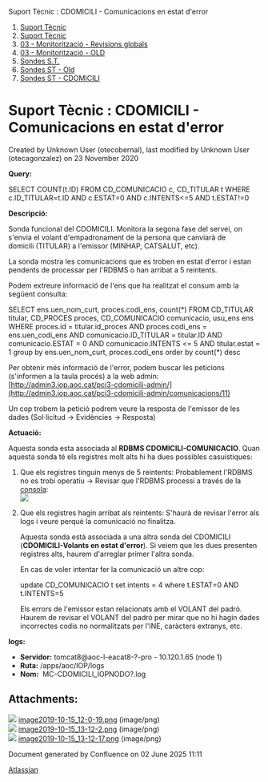 Suport Tècnic : CDOMICILI - Comunicacions en estat d'error  

1.  [Suport Tècnic](index.md)
2.  [Suport Tècnic](13893782.md)
3.  [03 - Monitorització - Revisions globals](26313327.md)
4.  [03 - Monitorització - OLD](128647245.md)
5.  [Sondes S.T.](Sondes-S.T._30869120.md)
6.  [Sondes ST - Old](Sondes-ST---Old_41522507.md)
7.  [Sondes ST - CDOMICILI](Sondes-ST---CDOMICILI_28705209.md)

Suport Tècnic : CDOMICILI - Comunicacions en estat d'error
==========================================================

Created by Unknown User (otecobernal), last modified by Unknown User (otecagonzalez) on 23 November 2020

**Query:**

SELECT COUNT(t.ID) FROM CD\_COMUNICACIO c, CD\_TITULAR t WHERE c.ID\_TITULAR=t.ID AND c.ESTAT=0 AND c.INTENTS<=5 AND t.ESTAT!=0

**Descripció:** 

Sonda funcional del CDOMICILI. Monitora la segona fase del servei, on s'envia el volant d'empadronament de la persona que canviarà de domicili (TITULAR) a l'emissor (MINHAP, CATSALUT, etc).

La sonda mostra les comunicacions que es troben en estat d'error i estan pendents de processar per l'RDBMS o han arribat a 5 reintents. 

Podem extreure informació de l'ens que ha realitzat el consum amb la següent consulta:

SELECT ens.uen\_nom\_curt, proces.codi\_ens, count(\*) 
FROM CD\_TITULAR titular, CD\_PROCES proces, CD\_COMUNICACIO comunicacio, usu\_ens ens
WHERE proces.id = titular.id\_proces
AND proces.codi\_ens = ens.uen\_codi\_ens
AND comunicacio.ID\_TITULAR = titular.ID 
AND comunicacio.ESTAT = 0 
AND comunicacio.INTENTS <= 5 
AND titular.estat = 1
group by ens.uen\_nom\_curt, proces.codi\_ens
order by count(\*) desc

  
Per obtenir més informació de l'error, podem buscar les peticions (s'informen a la taula procés) a la web admin: [http://admin3.iop.aoc.cat/pci3-cdomicili-admin/](http://admin3.iop.aoc.cat/pci3-cdomicili-admin/comunicacions/11)

Un cop trobem la petició podrem veure la resposta de l'emissor de les dades (Sol·licitud → Evidències → Resposta)

  

**Actuació:** 

Aquesta sonda esta associada al **RDBMS CDOMICILI-COMUNICACIO**. Quan aquesta sonda té els registres molt alts hi ha dues possibles casuístiques:

1.  Que els registres tinguin menys de 5 reintents: Probablement l'RDBMS no es trobi operatiu → Revisar que l'RDBMS processi a través de la [consola](http://admin3.iop.aoc.cat/pci3-rdbmseg-admin/):  
    ![](attachments/28705222/28705228.png)
    
2.  Que els registres hagin arribat als reintents: S'haurà de revisar l'error als logs i veure perquè la comunicació no finalitza.
    
    Aquesta sonda està associada a una altra sonda del CDOMICILI (**CDOMICILI-Volants en estat d'error**). Si veiem que les dues presenten registres alts, haurem d'arreglar primer l'altra sonda.
    
    En cas de voler intentar fer la comunicació un altre cop:
    
    update CD\_COMUNICACIO t set intents = 4
    where t.ESTAT=0 AND t.INTENTS=5
    
    Els errors de l'emissor estan relacionats amb el VOLANT del padró. Haurem de revisar el VOLANT del padró per mirar que no hi hagin dades incorrectes codis no normalitzats per l'INE, caràcters extranys, etc.
    

**logs:** 

*   **Servidor:** tomcat8@aoc-l-eacat8-?-pro - 10.120.1.65 (node 1)
*   **Ruta:** /apps/aoc/IOP/logs
*   **Nom:**  MC-CDOMICILI\_IOPNODO?.log

  

  

Attachments:
------------

![](images/icons/bullet_blue.gif) [image2019-10-15\_12-0-19.png](attachments/28705222/28705223.png) (image/png)  
![](images/icons/bullet_blue.gif) [image2019-10-15\_13-12-2.png](attachments/28705222/28705227.png) (image/png)  
![](images/icons/bullet_blue.gif) [image2019-10-15\_13-12-17.png](attachments/28705222/28705228.png) (image/png)  

Document generated by Confluence on 02 June 2025 11:11

[Atlassian](http://www.atlassian.com/)